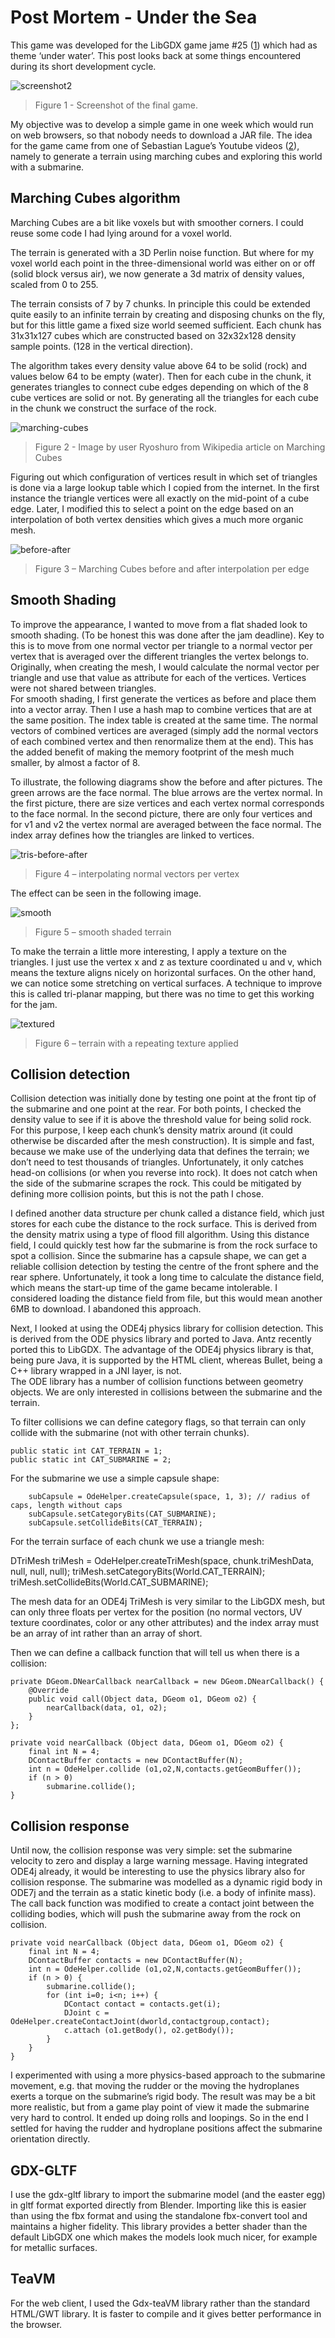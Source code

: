 # Post Mortem - Under the Sea

This game was developed for the LibGDX game jame #25 ([1]) which had as theme ‘under water’.  This post looks back at some things encountered during its short development cycle.

![screenshot2](https://github.com/MonstrousSoftware/MonstrousSoftware.github.io/assets/49096535/0f0620ba-9296-4de3-929e-85f9c7c818d7)
>  Figure 1 - Screenshot of the final game.

My objective was to develop a simple game in one week which would run on web browsers, so that nobody needs to download a JAR file.
The idea for the game came from one of Sebastian Lague’s Youtube videos ([2]), namely to generate a terrain using marching cubes and exploring this world with a submarine.

## Marching Cubes algorithm

Marching Cubes are a bit like voxels but with smoother corners.  I could reuse some code I had lying around for a voxel world.

The terrain is generated with a 3D Perlin noise function.  But where for my voxel world each point in the three-dimensional world was either on or off (solid block versus air), we now generate a 3d matrix of density values, scaled from 0 to 255.

The terrain consists of 7 by 7 chunks. In principle this could be extended quite easily to an infinite terrain by creating and disposing chunks on the fly, but for this little game a fixed size world seemed sufficient. 
Each chunk has 31x31x127 cubes which are constructed based on 32x32x128 density sample points. (128 in the vertical direction).

The algorithm takes every density value above 64 to be solid (rock) and values below 64 to be empty (water). Then for each cube in the chunk, it generates triangles to connect cube edges depending on which of the 8 cube vertices are solid or not.  By generating all the triangles for each cube in the chunk we construct the surface of the rock. 

![marching-cubes](https://github.com/MonstrousSoftware/MonstrousSoftware.github.io/assets/49096535/11256320-899d-4a2c-866e-86d5b34107d5)

> Figure 2 - Image by user Ryoshuro from Wikipedia article on Marching Cubes


Figuring out which configuration of vertices result in which set of triangles is done via a large lookup table which I copied from the internet. In the first instance the triangle vertices were all exactly on the mid-point of a cube edge. Later, I modified this to select a point on the edge based on an interpolation of both vertex densities which gives a much more organic mesh.

 ![before-after](https://github.com/MonstrousSoftware/MonstrousSoftware.github.io/assets/49096535/0956bb54-11bf-471f-9da1-8fe11402524a)

>  Figure 3 – Marching Cubes before and after interpolation per edge

## Smooth Shading
To improve the appearance, I wanted to move from a flat shaded look to smooth shading. (To be honest this was done after the jam deadline).  Key to this is to move from one normal vector per triangle to a normal vector per vertex that is averaged over the different triangles the vertex belongs to.
Originally, when creating the mesh, I would calculate the normal vector per triangle and use that value as attribute for each of the vertices. Vertices were not shared between triangles.  
For smooth shading, I first generate the vertices as before and place them into a vector array. Then I use a hash map to combine vertices that are at the same position.  The index table is created at the same time. The normal vectors of combined vertices are averaged (simply add the normal vectors of each combined vertex and then renormalize them at the end).
This has the added benefit of making the memory footprint of the mesh much smaller, by almost a factor of 8. 

To illustrate, the following diagrams show the before and after pictures.  The green arrows are the face normal. The blue arrows are the vertex normal.  In the first picture, there are size vertices and each vertex normal corresponds to the face normal.  In the second picture, there are only four vertices and for v1 and v2 the vertex normal are averaged between the face normal.  The index array defines how the triangles are linked to vertices.

![tris-before-after](https://github.com/MonstrousSoftware/MonstrousSoftware.github.io/assets/49096535/7d0b8743-2a5c-4284-b821-b04cc4da5170)

>  Figure 4 – interpolating normal vectors per vertex

The effect can be seen in the following image.

![smooth](https://github.com/MonstrousSoftware/MonstrousSoftware.github.io/assets/49096535/5a21cc11-ba19-4f3e-a17f-ea7e37c77121)

>  Figure 5 – smooth shaded terrain


To make the terrain a little more interesting, I apply a texture on the triangles. I just use the vertex x and z as texture coordinated u and v, which means the texture aligns nicely on horizontal surfaces.  On the other hand, we can notice some stretching on vertical surfaces.
A technique to improve this is called tri-planar mapping, but there was no time to get this working for the jam.

![textured](https://github.com/MonstrousSoftware/MonstrousSoftware.github.io/assets/49096535/1aad4033-8517-48eb-ae6f-1f1612536b05)

>  Figure 6 – terrain with a repeating texture applied 

## Collision detection

Collision detection was initially done by testing one point at the front tip of the submarine and one point at the rear.  For both points, I checked the density value to see if it is above the threshold value for being solid rock. For this purpose, I keep each chunk’s density matrix around (it could otherwise be discarded after the mesh construction). 
It is simple and fast, because we make use of the underlying data that defines the terrain; we don’t need to test thousands of triangles. Unfortunately, it only catches head-on collisions (or when you reverse into rock). It does not catch when the side of the submarine scrapes the rock.  This could be mitigated by defining more collision points, but this is not the path I chose.

I defined another data structure per chunk called a distance field, which just stores for each cube the distance to the rock surface.  This is derived from the density matrix using a type of flood fill algorithm. Using this distance field, I could quickly test how far the submarine is from the rock surface to spot a collision.  Since the submarine has a capsule shape, we can get a reliable collision detection by testing the centre of the front sphere and the rear sphere.
Unfortunately, it took a long time to calculate the distance field, which means the start-up time of the game became intolerable.  I considered loading the distance field from file, but this would mean another 6MB to download.  I abandoned this approach.

Next, I looked at using the ODE4j physics library for collision detection.  This is derived from the ODE physics library and ported to Java.  Antz recently ported this to LibGDX.  The advantage of the ODE4j physics library is that, being pure Java, it is supported by the HTML client, whereas Bullet, being a C++ library wrapped in a JNI layer, is not.  
The ODE library has a number of collision functions between geometry objects. We are only interested in collisions between the submarine and the terrain.

To filter collisions we can define category flags, so that terrain can only collide with the submarine (not with other terrain chunks). 

    public static int CAT_TERRAIN = 1;
    public static int CAT_SUBMARINE = 2;

 For the submarine we use a simple capsule shape:

        subCapsule = OdeHelper.createCapsule(space, 1, 3); // radius of caps, length without caps
        subCapsule.setCategoryBits(CAT_SUBMARINE);
        subCapsule.setCollideBits(CAT_TERRAIN);

For the terrain surface of each chunk we use a triangle mesh:

  DTriMesh triMesh = OdeHelper.createTriMesh(space, chunk.triMeshData, null, null, null);
  triMesh.setCategoryBits(World.CAT_TERRAIN);
  triMesh.setCollideBits(World.CAT_SUBMARINE);

The mesh data for an ODE4j TriMesh is very similar to the LibGDX mesh, but can only three floats per vertex for the position (no normal vectors, UV texture coordinates, color or any other attributes) and the index array must be an array of int rather than an array of short.

Then we can define a callback function that will tell us when there is a collision:

    private DGeom.DNearCallback nearCallback = new DGeom.DNearCallback() {
        @Override
        public void call(Object data, DGeom o1, DGeom o2) {
            nearCallback(data, o1, o2);
        }
    };

    private void nearCallback (Object data, DGeom o1, DGeom o2) {
        final int N = 4;
        DContactBuffer contacts = new DContactBuffer(N);
        int n = OdeHelper.collide (o1,o2,N,contacts.getGeomBuffer());
        if (n > 0) 
            submarine.collide();
    }

## Collision response

Until now, the collision response was very simple: set the submarine velocity to zero and display a large warning message.
Having integrated ODE4j already, it would be interesting to use the physics library also for collision response.  The submarine was modelled as a dynamic rigid body in ODE7j and the terrain as a static kinetic body (i.e. a body of infinite mass).  The call back function was modified to create a contact joint between the colliding bodies, which will push the submarine away from the rock on collision.

    private void nearCallback (Object data, DGeom o1, DGeom o2) {
        final int N = 4;
        DContactBuffer contacts = new DContactBuffer(N);
        int n = OdeHelper.collide (o1,o2,N,contacts.getGeomBuffer());
        if (n > 0) {
            submarine.collide();
            for (int i=0; i<n; i++) {
                DContact contact = contacts.get(i);
                DJoint c = OdeHelper.createContactJoint(dworld,contactgroup,contact);
                c.attach (o1.getBody(), o2.getBody());
            }
        }
    }

I experimented with using a more physics-based approach to the submarine movement, e.g. that moving the rudder or the moving the hydroplanes exerts a torque on the submarine’s rigid body.  The result was may be a bit more realistic, but from a game play point of view it made the submarine very hard to control. It ended up doing rolls and loopings.  So in the end I settled for having the rudder and hydroplane positions affect the submarine orientation directly.

## GDX-GLTF
I use the gdx-gltf library to import the submarine model (and the easter egg) in gltf format exported directly from Blender.  Importing like this is easier than using the fbx format and using the standalone fbx-convert tool 
and maintains a higher fidelity.  This library provides a better shader than the default LibGDX one which makes the models look much nicer, for example for metallic surfaces.

## TeaVM
For the web client, I used the Gdx-teaVM library rather than the standard HTML/GWT library.  It is faster to compile and it gives better performance in the browser. 

[1]: https://www.youtube.com/watch?v=em0cy5iPmpg&t=5548s&ab_channel=Raeleus "LibGDX Jam June 2023 Review"

[2]: https://www.youtube.com/watch?v=M3iI2l0ltbE&ab_channel=SebastianLague "Sebastian Lague coding adventures"
